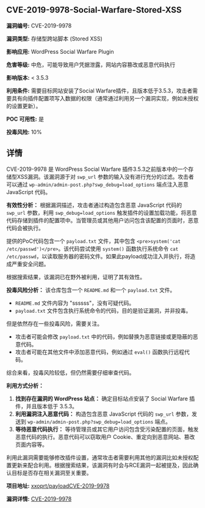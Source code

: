 ## CVE-2019-9978-Social-Warfare-Stored-XSS

**漏洞编号:** CVE-2019-9978

**漏洞类型:** 存储型跨站脚本 (Stored XSS)

**影响应用:** WordPress Social Warfare Plugin

**危害等级:** 中危，可能导致用户凭据泄露，网站内容篡改或恶意代码执行

**影响版本:** < 3.5.3

**利用条件:** 需要目标网站安装了Social Warfare插件，且版本低于3.5.3，攻击者需要具有向插件配置项写入数据的权限（通常通过利用另一个漏洞实现，例如未授权的设置更新）。

**POC 可用性:** 是

**投毒风险:** 10%

## 详情

CVE-2019-9978 是 WordPress Social Warfare 插件3.5.3之前版本中的一个存储型XSS漏洞。该漏洞源于对 `swp_url` 参数的输入没有进行充分的过滤。攻击者可以通过 `wp-admin/admin-post.php?swp_debug=load_options` 端点注入恶意 JavaScript 代码。

**有效性分析：**
根据漏洞描述，攻击者通过构造包含恶意 JavaScript 代码的 `swp_url` 参数，利用 `swp_debug=load_options` 触发插件的设置加载功能，将恶意代码存储到插件的配置项中。当管理员或其他用户访问包含该配置的页面时，恶意代码会被执行。

提供的PoC代码包含一个 `payload.txt` 文件，其中包含 `<pre>system('cat /etc/passwd')</pre>`。该代码尝试使用 `system()` 函数执行系统命令 `cat /etc/passwd`，以读取服务器的密码文件。如果此payload成功注入并执行，将造成严重安全问题。

根据搜索结果，该漏洞已在野外被利用，证明了其有效性。

**投毒风险分析：**
该仓库包含一个 `README.md` 和一个 `payload.txt` 文件。
*   `README.md` 文件内容为 "ssssss"，没有可疑代码。
*   `payload.txt` 文件包含执行系统命令的代码，目的是验证漏洞，并非投毒。

但是依然存在一些投毒风险，需要关注。
*   攻击者可能会修改 `payload.txt` 中的代码，例如替换为恶意链接或更隐蔽的恶意代码。
*   攻击者可能在其他文件中添加恶意代码，例如通过 `eval()` 函数执行远程代码。

综合来看，投毒风险较低，但仍然需要仔细审查代码。

**利用方式分析：**
1.  **找到存在漏洞的 WordPress 站点：** 确定目标站点安装了 Social Warfare 插件，并且版本低于 3.5.3。
2.  **利用漏洞注入恶意代码：**  构造包含恶意 JavaScript 代码的 `swp_url` 参数，发送到 `wp-admin/admin-post.php?swp_debug=load_options` 端点。
3.  **等待恶意代码执行：** 等待管理员或其它用户访问包含受污染配置的页面，触发恶意代码的执行。恶意代码可以窃取用户 Cookie、重定向到恶意网站、篡改页面内容等。

利用此漏洞需要能够修改插件设置，通常攻击者需要利用其他的漏洞比如未授权配置更新来配合利用。根据搜索结果，该漏洞有时会与RCE漏洞一起被提及，因此确认目标是否存在相关漏洞至关重要。

**项目地址:** [xxoprt/payloadCVE-2019-9978](https://github.com/xxoprt/payloadCVE-2019-9978)

**漏洞详情:** [CVE-2019-9978](https://nvd.nist.gov/vuln/detail/CVE-2019-9978)
